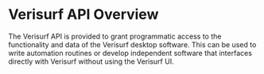 # Verisurf API Overview

The Verisurf API is provided to grant programmatic access to the functionality and data of the Verisurf desktop software.  This can be used to write automation routines or develop independent software that interfaces directly with Verisurf without using the Verisurf UI.
